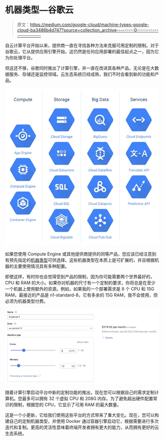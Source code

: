 # 机器类型—谷歌云

> 原文：<https://medium.com/google-cloud/machine-types-google-cloud-ba3486b4d747?source=collection_archive---------0----------------------->

自云计算平台开始以来，提供商一直在寻找各种方法来克服可用定制的限制。对于谷歌云，它从提供应用引擎开始，这仍然是任何应用部署的最佳起点之一，因为它为你处理平台。

但这还不够，谷歌同时推出了计算引擎，并一直在改进其各种产品，无论是在大数据服务、存储还是监控领域。云生态系统已经成熟，我们不时会看到新的功能和产品。

![](img/526be60d13483c5157722c0ca1422bb2.png)

如果您使用 Compute Engine 或其他提供商提供的同等产品，您应该已经注意到有预先指定的[机器类型](https://cloud.google.com/compute/docs/machine-types?hl=en_US)可供选择。这些机器类型在本质上是可扩展的，并且根据机器的主要使用情况具有多种配置。

即使这样，有时你也会觉得受到产品的限制，因为你可能需要两个世界最好的，CPU 和 RAM 的大小。如果你对机器的尺寸有一个定制的要求，你将总是在至少一个机器上使用额外的资源。例如，如果我的一个部署需求是 8 个 CPU 和 15G RAM，最接近的产品是 n1-standard-8，它有多余的 15G RAM，我不会使用，但必须为机器类型付费。

![](img/cd93fbac3bea285f9608f03bcc3babdf.png)

随着计算引擎启动平台中新的定制功能的推出，现在您可以根据自己的需求定制计算机。您最多可以拥有 32 个虚拟 CPU 和 208G 内存。为了避免超出硬件配置常识的限制，根据您的 CPU，它显示了可用 RAM 的最大数量。

这是一个小更新，它给我们使用这些平台的方式带来了重大变化。现在，您可以构建自己的定制机器类型，并使用 Docker 通过容器引擎启动它，根据需要进行多次迭代和复制。更高的灵活性意味着终端开发者拥有更大的能力，从而拥有更好的云生态系统。